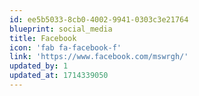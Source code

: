 ```yaml
---
id: ee5b5033-8cb0-4002-9941-0303c3e21764
blueprint: social_media
title: Facebook
icon: 'fab fa-facebook-f'
link: 'https://www.facebook.com/mswrgh/'
updated_by: 1
updated_at: 1714339050
---
```


